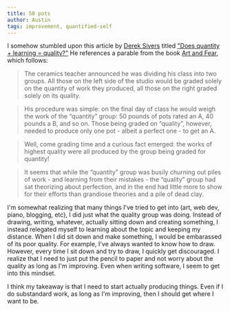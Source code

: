 ```yaml
---
title: 50 pots
author: Austin
tags: improvement, quantified-self
---
```


I somehow stumbled upon this article by [Derek Sivers](https://sivers.org) titled ["Does quantity + learning = quality?"](https://sivers.org/qlq) He references a parable from the book [Art and Fear](http://www.kk.org/cooltools/archives/000216.php), which follows:

>  The ceramics teacher announced he was dividing his class into two groups. All those on the left side of the studio would be graded solely on the quantity of work they produced, all those on the right graded solely on its quality.

>  His procedure was simple: on the final day of class he would weigh the work of the “quantity” group: 50 pounds of pots rated an A, 40 pounds a B, and so on. Those being graded on “quality”, however, needed to produce only one pot - albeit a perfect one - to get an A.

>  Well, come grading time and a curious fact emerged: the works of highest quality were all produced by the group being graded for quantity!

>  It seems that while the “quantity” group was busily churning out piles of work - and learning from their mistakes - the “quality” group had sat theorizing about perfection, and in the end had little more to show for their efforts than grandiose theories and a pile of dead clay.

I'm somewhat realizing that many things I've tried to get into (art, web dev, piano, blogging, etc), I did just what the quality group was doing. Instead of drawing, writing, whatever, actually sitting down and creating something, I instead relegated myself to learning about the topic and keeping my distance. When I did sit down and make something, I would be embarassed of its poor quality. For example, I've always wanted to know how to draw. However, every time I sit down and try to draw, I quickly get discouraged. I realize that I need to just put the pencil to paper and not worry about the quality as long as I'm improving. Even when writing software, I seem to get into this mindset.

I think my takeaway is that I need to start actually producing things. Even if I do substandard work, as long as I'm improving, then I should get where I want to be.
